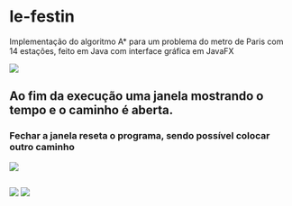 # le-festin
Implementação do algoritmo A* para um problema do metro de Paris com 14 estações, feito em Java com interface gráfica em JavaFX

<img src="https://i.imgur.com/p5OhbyV.gif">

## Ao fim da execução uma janela mostrando o tempo e o caminho é aberta.
### Fechar a janela reseta o programa, sendo possível colocar outro caminho

<img src="https://i.imgur.com/2QRq42c.png">

##

<img src="https://imgur.com/4dcncr5.gif">

<img src="https://i.imgur.com/z4MWyBh.png">

